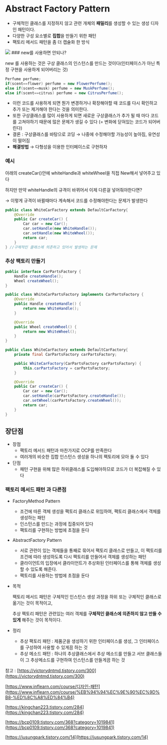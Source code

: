 # Abstract Factory Pattern

- 구체적인 클래스를 지정하지 않고 관련 개체의 **패밀리**를 생성할 수 있는 생성 디자인 패턴이다.
- 다양한 구성 요소별로 **집합**을 만들기 위한 패턴
- 팩토리 메서드 패턴을 좀 더 캡슐화 한 방식
<img src ="https://s3.us-west-2.amazonaws.com/secure.notion-static.com/d258f1bb-c5b5-4136-be97-6676f2721cf6/%E1%84%83%E1%85%A1%E1%84%8B%E1%85%AE%E1%86%AB%E1%84%85%E1%85%A9%E1%84%83%E1%85%B3.png?X-Amz-Algorithm=AWS4-HMAC-SHA256&X-Amz-Content-Sha256=UNSIGNED-PAYLOAD&X-Amz-Credential=AKIAT73L2G45EIPT3X45%2F20221112%2Fus-west-2%2Fs3%2Faws4_request&X-Amz-Date=20221112T041331Z&X-Amz-Expires=86400&X-Amz-Signature=9e177a8845cef51ce6a2fb3dfcf2def5372aaa8fcf95ada105314e6b2093ad73&X-Amz-SignedHeaders=host&response-content-disposition=filename%3D%22%25E1%2584%2583%25E1%2585%25A1%25E1%2584%258B%25E1%2585%25AE%25E1%2586%25AB%25E1%2584%2585%25E1%2585%25A9%25E1%2584%2583%25E1%2585%25B3.png%22&x-id=GetObject">
### new를 사용하면 안되나?

new 를 사용하는 것은 구상 클래스의 인스턴스를 만드는 것이다(인터페이스가 아닌 특정 구현을 사용하게 되어버리는 것)

```java
Perfume perfume;
if(scent==flower) perfume = new FlowerPerfume();
else if(scent==musk) perfume = new MuskPerfume();
else if(scent==citrus) perfume = new CitrusPerfume();
```

- 이런 코드를 사용하게 되면 뭔가 변경하거나 확장해야할 때 코드를 다시 확인하고 추가 또는 제거해야 한다는 것을 의미한다.
- 또한 구상클래스를 많이 사용하게 되면 새로운 구상클래스가 추가 될 때 마다 코드를 고쳐야하기 때문에 많은 문제가 생길 수 있다 (= 변화에 닫혀있는 코드가 되어버린다)
- 결론 : 구상클래스를 바탕으로 코딩 → 나중에 수정해야할 가능성이 높아짐, 유연성이 떨어짐
- **해결방법** → 다형성을 이용한 인터페이스로 구현하자

### 예시

아래의 createCar()안에 whiteHandle과 whiteWheel을 직접 New해서 넣어주고 있다

하지만 만약 whiteHandle의 규격이 바뀌어서 이제 다른걸 넣어줘야한다면?

→ 이렇게 규격이 바뀔때마다 계속해서 코드를 수정해야한다는 문제가 발생한다 

```java
public class WhiteCarFactory extends DefaultCarFactory{
	@Override
	public Car createCar() {
		Car car = new Car();
		car.setHandle(new WhiteHandle());
		car.setHandle(new WhiteWheel());
		return car;
	}
} //구체적인 클래스에 의존하고 있어서 발생하는 문제
```

### 추상 팩토리 만들기

```java
public interface CarPartsFactory {
	Handle createHandle();
	Wheel createWheel();
}

public class WhiteCarPartsFactory implements CarPartsFactory {
	@Override
	public Handle createHandle() {
		return new WhiteHandle();
	}

	@Override
	public Wheel createWheel() {
		return new WhiteWheel();
	}
}

public class WhiteCarFactory extends DefaultCarFactory{
	private final CarPartsFactory carPartsFactory;

	public WhiteCarFactory(CarPartsFactory carPartsFactory) {
		this.carPartsFactory = carPartsFactory;
	}

	@Override
	public Car createCar() {
		Car car = new Car();
		car.setHandle(carPartsFactory.createHandle());
		car.setWheel(carPartsFactory.createWheel());
		return car;
	}
}

```

## 장단점

- 장점
    - 팩토리 메서드 패턴과 마찬가지로 OCP를 만족한다
    - 여러개의 비슷한 집합 인스턴스 생성을 하나의 팩토리에 모아 둘 수 있다
- 단점
    - 패턴 구현을 위해 많은 하위클래스를 도입해야하므로 코드가 더 복잡해질 수 있다

### 팩토리 메서드 패턴 과 다른점

- FactoryMethod Pattern
    - 조건에 따른 객체 생성을 팩토리 클래스로 위임하여, 팩토리 클래스에서 객체를 생성하는 패턴
    - 인스턴스를 만드는 과정에 집중되어 있다
    - 팩토리를 구현하는 방법에 초점을 둔다
- AbstractFactory Pattern
    - 서로 관련이 있는 객체들을 통째로 묶어서 팩토리 클래스로 만들고, 이 팩토리를 조건에 따라 생성하도록 다시 팩토리를 만들어서 객체를 생성하는 패턴
    - 클라이언트의 입장에서 클라이언트가 추상화된 인터페이스를 통해 객체를 생성 할 수 있도록 해준다.
    - 팩토리를 사용하는 방법에 초점을 둔다
- 목적
    
    팩토리 메서드 패턴은 구체적인 인스턴스 생성 과정을 하위 또는 구체적인 클래스로 옮기는 것이 목적이고,
    
    추상 팩토리 패턴은 관련있는 여러 객체를 **구체적인 클래스에 의존하지 않고 만들 수 있게** 해주는 것이 목적이다.
    
- 정리

  - 추상 팩토리 패턴 : 제품군을 생성하기 위한 인터페이스를 생성, 그 인터페이스를 구성하여 사용할 수 있게끔 하는 것
  - 추상 메소드 패턴 : 하나의 추상클래스에서 추상 메소드를 만들고 서브 클래스들이 그 추상메소드를 구현하여 인스턴스를 만들게끔 하는 것


참고 : [https://victorydntmd.tistory.com/300](https://victorydntmd.tistory.com/300)

[https://www.inflearn.com/course/디자인-패턴](https://www.inflearn.com/course/%EB%94%94%EC%9E%90%EC%9D%B8-%ED%8C%A8%ED%84%B4)

[https://kingchan223.tistory.com/284](https://kingchan223.tistory.com/284)

[https://bcp0109.tistory.com/368?category=1019841](https://bcp0109.tistory.com/368?category=1019841)

[https://jusungpark.tistory.com/14](https://jusungpark.tistory.com/14)
